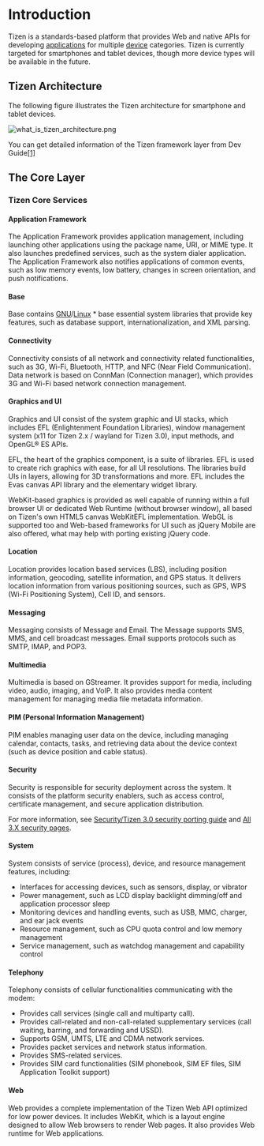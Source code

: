 # Introduction

Tizen is a standards-based platform that provides Web and native APIs for developing [applications](https://wiki.tizen.org/Applications) for multiple [device](https://wiki.tizen.org/index.php?title=Device&action=edit&redlink=1) categories. Tizen is currently targeted for smartphones and tablet devices, though more device types will be available in the future.

## Tizen Architecture

The following figure illustrates the Tizen architecture for smartphone and tablet devices.

![what_is_tizen_architecture.png](https://developer.tizen.org/sites/default/files/images/what_is_tizen_architecture.png)

You can get detailed information of the Tizen framework layer from Dev Guide[[1\]](https://developer.tizen.org/development/getting-started/overview#type)

## The Core Layer

### Tizen Core Services

#### Application Framework

The Application Framework provides application management, including launching other applications using the package name, URI, or MIME type. It also launches predefined services, such as the system dialer application. The Application Framework also notifies applications of common events, such as low memory events, low battery, changes in screen orientation, and push notifications.

#### Base

Base contains [GNU](https://wiki.tizen.org/index.php?title=GNU&action=edit&redlink=1)/[Linux](https://wiki.tizen.org/Linux) * base essential system libraries that provide key features, such as database support, internationalization, and XML parsing.

#### Connectivity

Connectivity consists of all network and connectivity related functionalities, such as 3G, Wi-Fi, Bluetooth, HTTP, and NFC (Near Field Communication). Data network is based on ConnMan (Connection manager), which provides 3G and Wi-Fi based network connection management.

#### Graphics and UI

Graphics and UI consist of the system graphic and UI stacks, which includes EFL (Enlightenment Foundation Libraries), window management system (x11 for Tizen 2.x / wayland for Tizen 3.0), input methods, and OpenGL® ES APIs.

EFL, the heart of the graphics component, is a suite of libraries. EFL is used to create rich graphics with ease, for all UI resolutions. The libraries build UIs in layers, allowing for 3D transformations and more. EFL includes the Evas canvas API library and the elementary widget library.

WebKit-based graphics is provided as well capable of running within a full browser UI or dedicated Web Runtime (without browser window), all based on Tizen's own HTML5 canvas WebKitEFL implementation. WebGL is supported too and Web-based frameworks for UI such as jQuery Mobile are also offered, what may help with porting existing jQuery code.

#### Location

Location provides location based services (LBS), including position information, geocoding, satellite information, and GPS status. It delivers location information from various positioning sources, such as GPS, WPS (Wi-Fi Positioning System), Cell ID, and sensors.

#### Messaging

Messaging consists of Message and Email. The Message supports SMS, MMS, and cell broadcast messages. Email supports protocols such as SMTP, IMAP, and POP3.

#### Multimedia

Multimedia is based on GStreamer. It provides support for media, including video, audio, imaging, and VoIP. It also provides media content management for managing media file metadata information.

#### PIM (Personal Information Management)

PIM enables managing user data on the device, including managing calendar, contacts, tasks, and retrieving data about the device context (such as device position and cable status).

#### Security

Security is responsible for security deployment across the system. It consists of the platform security enablers, such as access control, certificate management, and secure application distribution.

For more information, see [Security/Tizen 3.0 security porting guide](https://wiki.tizen.org/wiki/Security/Tizen_3.0_security_porting_guide) and [All 3.X security pages](https://wiki.tizen.org/wiki/Security#All_3.X_security_pages).

#### System

System consists of service (process), device, and resource management features, including:

- Interfaces for accessing devices, such as sensors, display, or vibrator
- Power management, such as LCD display backlight dimming/off and application processor sleep
- Monitoring devices and handling events, such as USB, MMC, charger, and ear jack events
- Resource management, such as CPU quota control and low memory management
- Service management, such as watchdog management and capability control

#### Telephony

Telephony consists of cellular functionalities communicating with the modem:

- Provides call services (single call and multiparty call).
- Provides call-related and non-call-related supplementary services (call waiting, barring, and forwarding and USSD).
- Supports GSM, UMTS, LTE and CDMA network services.
- Provides packet services and network status information.
- Provides SMS-related services.
- Provides SIM card functionalities (SIM phonebook, SIM EF files, SIM Application Toolkit support)

#### Web

Web provides a complete implementation of the Tizen Web API optimized for low power devices. It includes WebKit, which is a layout engine designed to allow Web browsers to render Web pages. It also provides Web runtime for Web applications.

